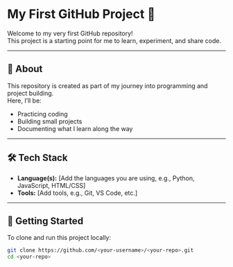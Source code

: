 # My First GitHub Project 🎉

Welcome to my very first GitHub repository!  
This project is a starting point for me to learn, experiment, and share code.  

---

## 📌 About
This repository is created as part of my journey into programming and project building.  
Here, I’ll be:
- Practicing coding
- Building small projects
- Documenting what I learn along the way

---

## 🛠️ Tech Stack
- **Language(s):** [Add the languages you are using, e.g., Python, JavaScript, HTML/CSS]  
- **Tools:** [Add tools, e.g., Git, VS Code, etc.]

---

## 🚀 Getting Started
To clone and run this project locally:
```bash
git clone https://github.com/<your-username>/<your-repo>.git
cd <your-repo>
